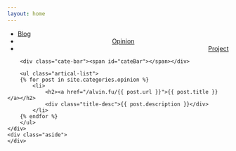 ```yaml
---
layout: home
---
```


<div class="index-content opinion">
    <div class="section">
        <ul class="artical-cate">
            <li class="on"><a href="/alvin.fu"><span>Blog</span></a></li>
            <li style="text-align:center"><a href="/alvin.fu/opinion"><span>Opinion</span></a></li>
            <li style="text-align:right"><a href="/alvin.fu/project"><span>Project</span></a></li>
        </ul>

        <div class="cate-bar"><span id="cateBar"></span></div>

        <ul class="artical-list">
        {% for post in site.categories.opinion %}
            <li>
                <h2><a href="/alvin.fu/{{ post.url }}">{{ post.title }}</a></h2>
                <div class="title-desc">{{ post.description }}</div>
            </li>
        {% endfor %}
        </ul>
    </div>
    <div class="aside">
    </div>
</div>
